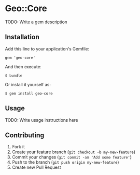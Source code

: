 # Geo::Core

TODO: Write a gem description

## Installation

Add this line to your application's Gemfile:

    gem 'geo-core'

And then execute:

    $ bundle

Or install it yourself as:

    $ gem install geo-core

## Usage

TODO: Write usage instructions here

## Contributing

1. Fork it
2. Create your feature branch (`git checkout -b my-new-feature`)
3. Commit your changes (`git commit -am 'Add some feature'`)
4. Push to the branch (`git push origin my-new-feature`)
5. Create new Pull Request
